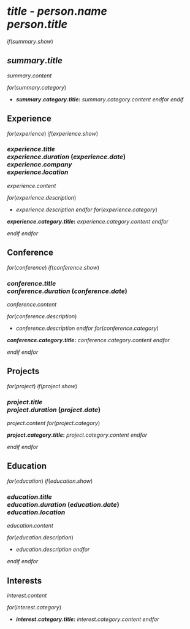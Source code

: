 # $title$ - $person.name$ <br> $person.title$

$if(summary.show)$
## $summary.title$

$summary.content$

$for(summary.category)$
- **$summary.category.title$:** $summary.category.content$
$endfor$
$endif$

## Experience

$for(experience)$
$if(experience.show)$
### $experience.title$ <br> $experience.duration$ ($experience.date$) <br> $experience.company$ <br> $experience.location$

$experience.content$

$for(experience.description)$
- $experience.description$
$endfor$
$for(experience.category)$

**$experience.category.title$:** $experience.category.content$
$endfor$

$endif$
$endfor$

## Conference

$for(conference)$
$if(conference.show)$
### $conference.title$ <br> $conference.duration$ ($conference.date$)

$conference.content$

$for(conference.description)$
- $conference.description$
$endfor$
$for(conference.category)$

**$conference.category.title$:** $conference.category.content$
$endfor$

$endif$
$endfor$

## Projects

$for(project)$
$if(project.show)$
### $project.title$ <br> $project.duration$ ($project.date$)

$project.content$
$for(project.category)$

**$project.category.title$:** $project.category.content$
$endfor$

$endif$
$endfor$

## Education

$for(education)$
$if(education.show)$
### $education.title$ <br> $education.duration$ ($education.date$) <br> $education.location$

$education.content$

$for(education.description)$
- $education.description$
$endfor$

$endif$
$endfor$

## Interests

$interest.content$

$for(interest.category)$
- **$interest.category.title$:** $interest.category.content$
$endfor$


